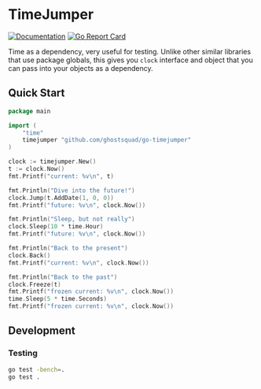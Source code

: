# TimeJumper

[![Documentation](https://godoc.org/github.com/ghostsquad/go-timejumper?status.svg)](http://godoc.org/github.com/ghostsquad/go-timejumper) [![Go Report Card](https://goreportcard.com/badge/github.com/ghostsquad/go-timejumper)](https://goreportcard.com/report/github.com/ghostsquad/go-timejumper)

Time as a dependency, very useful for testing. Unlike other similar libraries that use package globals, this gives you `clock` interface and object that you can pass into your objects as a dependency.

## Quick Start

```go
package main

import (
    "time"
    timejumper "github.com/ghostsquad/go-timejumper"
)

clock := timejumper.New()
t := clock.Now()
fmt.Printf("current: %v\n", t)

fmt.Println("Dive into the future!")
clock.Jump(t.AddDate(1, 0, 0))
fmt.Printf("future: %v\n", clock.Now())

fmt.Println("Sleep, but not really")
clock.Sleep(10 * time.Hour)
fmt.Printf("future: %v\n", clock.Now())

fmt.Println("Back to the present")
clock.Back()
fmt.Printf("current: %v\n", clock.Now())

fmt.Println("Back to the past")
clock.Freeze(t)
fmt.Printf("frozen current: %v\n", clock.Now())
time.Sleep(5 * time.Seconds)
fmt.Printf("frozen current: %v\n", clock.Now())
```

## Development

### Testing

```bash
go test -bench=.
go test .
```
